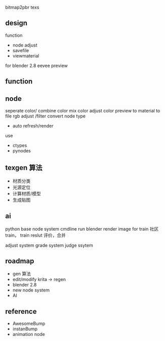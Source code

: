 bitmap2pbr texs

## design
function
- node adjust
- savefile
- viewmaterial


for blender 2.8
eevee preview

## function

## node
seperate color/ combine color
mix color
adjust color
preview 
to material
to file
rgb adjust /filter
convert node type
- auto refresh/render

use 
- ctypes
- pynodes

## texgen 算法
- 材质分类
- 光源定位
- 计算材质/模型
- 生成贴图

## ai
python
base node system
cmdline run
blender render image for train
社区 train， train reslut 评价，合并 


adjust system
grade system
judge ssytem


## roadmap
- gen 算法
- edit/modify krita -> regen
- blender 2.8
- new node system
- AI

## reference
- AwesomeBump
- instanBump
- animation node